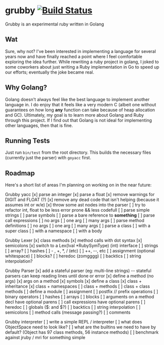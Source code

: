 grubby [![Build Status](https://secure.travis-ci.org/grubby/grubby.png?branch=master)](http://travis-ci.org/grubby/grubby)
======


Grubby is an experimental ruby written in Golang

Wat
---

Sure, why not? I've been interested in implementing a language for several years now and have finally reached a point where I feel comfortable exploring the idea further. While rewriting a ruby project in golang, I joked to some coworkers about just writing a Ruby implementation in Go to speed up our efforts; eventually the joke became real.

Why Golang?
-----------

Golang doesn't always feel like the best language to implement another language in. I do enjoy that it feels like a very modern C (albeit one without guarantees on how long **any** function can take because of heap allocation and GC). Ultimately, my goal is to learn more about Golang and Ruby through this project. If I find out that Golang is not ideal for implementing other languages, then that is fine.

Running Tests
-------------

Just run `bin/test` from the root directory. This builds the necessary files (currently just the parser) with `goyacc` first.

Roadmap
-------

Here's a short list of areas I'm planning on working on in the near future:

Grubby yacc
[x] parse an integer
[x] parse a float
[x] remove warnings for DIGIT and FLOAT (?)
[x] remove any dead code that isn't helping (because it assumes int or w/e)
[x] throw some ast nodes into the parser
[ ] try to refactor int, float to be less error prone && less codefull
[ ] parse simple strings
[ ] parse symbols
[ ] parse a bare reference to **something**
[ ] parse call expressions
    [ ] no args
    [ ] one arg
    [ ] many args
[ ] parse method definitions
    [ ] no args
    [ ] one arg
    [ ] many args
[ ] parse a class
    [ ] with a super class
    [ ] with a namespace
    [ ] with a body

Grubby Lexer
[x] class methods
[x] method calls with dot syntax
[x] semicolons
[x] switch to a Lex(lval *RubySymType) (int) interface
[ ] strings
[ ] array?
[ ] hashes
[ ] - , +, *, /  (etc)
[ ] ++, --, etc
[ ] assignment (optional whitespace)
[ ] blocks?
[ ] heredoc (zomgggg)
[ ] backtics
[ ] string interpolation?

Grubby Parser
[x] add a stateful parser (eg: multi-line strings)
    -- stateful parsers can keep reading lines until done or error
[x] define a method (no args)
[x] args on a method
[x] symbols
[x] define a class
[x] class + inheritance
[x] class + namespaces
[ ] class + methods
[ ] class + class methods
[ ] define a module
[ ] assignment
[ ] postfix // prefix operations
[ ] binary operators
[ ] hashes
[ ] arrays
[ ] blocks
[ ] arguments on a method decl have optional parens
[ ] call expressions have optional parens
[ ] heredoc
[ ] globals ($: and $?)
[ ] backtics
[ ] string interpolation
[ ] semicolons
[ ] method calls (message passing?)
[ ] comments

Grubby interpreter
[ ] write a simple REPL / interpreter
[ ] what does ObjectSpace need to look like?
[ ] what are the builtins we need to have by default?
    (Object has 97 class methods, 56 instance methods)
[ ] benchmark against jruby / mri for something simple
